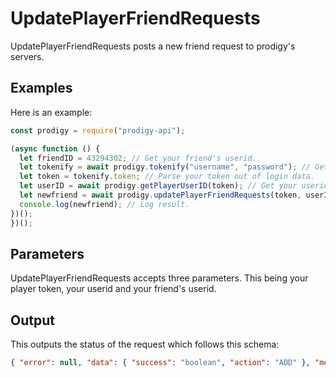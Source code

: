 # UpdatePlayerFriendRequests

UpdatePlayerFriendRequests posts a new friend request to prodigy's servers.

## Examples

Here is an example:

```js
const prodigy = require("prodigy-api");

(async function () {
  let friendID = 43294302; // Get your friend's userid.
  let tokenify = await prodigy.tokenify("username", "password"); // Get your login data.
  let token = tokenify.token; // Parse your token out of login data.
  let userID = await prodigy.getPlayerUserID(token); // Get your userid out of token.
  let newfriend = await prodigy.updatePlayerFriendRequests(token, userID, friendID); // Post friend request to your friends userid.
  console.log(newfriend); // Log result.
})();
})();
```

## Parameters

UpdatePlayerFriendRequests accepts three parameters.
This being your player token, your userid and your friend's userid.

## Output

This outputs the status of the request which follows this schema:

```json
{ "error": null, "data": { "success": "boolean", "action": "ADD" }, "meta": {} }
```
